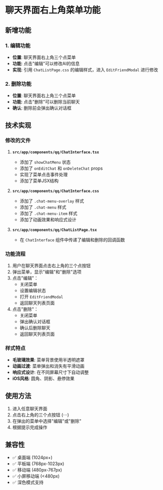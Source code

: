 # 聊天界面右上角菜单功能

## 新增功能

### 1. 编辑功能
- **位置**: 聊天界面右上角三个点菜单
- **功能**: 点击"编辑"可以修改AI的信息
- **实现**: 引用 `ChatListPage.css` 的编辑样式，进入 `EditFriendModal` 进行修改

### 2. 删除功能
- **位置**: 聊天界面右上角三个点菜单
- **功能**: 点击"删除"可以删除当前聊天
- **确认**: 删除前会弹出确认对话框

## 技术实现

### 修改的文件

1. **`src/app/components/qq/ChatInterface.tsx`**
   - 添加了 `showChatMenu` 状态
   - 添加了 `onEditChat` 和 `onDeleteChat` props
   - 实现了菜单点击事件处理
   - 添加了菜单JSX结构

2. **`src/app/components/qq/ChatInterface.css`**
   - 添加了 `.chat-menu-overlay` 样式
   - 添加了 `.chat-menu` 样式
   - 添加了 `.chat-menu-item` 样式
   - 添加了动画效果和响应式设计

3. **`src/app/components/qq/ChatListPage.tsx`**
   - 在 `ChatInterface` 组件中传递了编辑和删除的回调函数

### 功能流程

1. 用户在聊天界面点击右上角的三个点按钮
2. 弹出菜单，显示"编辑"和"删除"选项
3. 点击"编辑"：
   - 关闭菜单
   - 设置编辑状态
   - 打开 `EditFriendModal`
   - 返回聊天列表页面
4. 点击"删除"：
   - 关闭菜单
   - 弹出确认对话框
   - 确认后删除聊天
   - 返回聊天列表页面

### 样式特点

- **毛玻璃效果**: 菜单背景使用半透明遮罩
- **动画过渡**: 菜单弹出和消失有平滑动画
- **响应式设计**: 在不同屏幕尺寸下自动调整
- **iOS风格**: 圆角、阴影、悬停效果

## 使用方法

1. 进入任意聊天界面
2. 点击右上角的三个点按钮 (⋯)
3. 在弹出的菜单中选择"编辑"或"删除"
4. 根据提示完成操作

## 兼容性

- ✅ 桌面端 (1024px+)
- ✅ 平板端 (768px-1023px)
- ✅ 移动端 (480px-767px)
- ✅ 小屏移动端 (<480px)
- ✅ 深色模式支持 